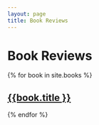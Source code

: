 ```yaml
---
layout: page
title: Book Reviews
---
```


# Book Reviews

{% for book in site.books %}

<h2> 
<a href="{{ book.url }}"> {{book.title }} </a> 
</h2>
{% endfor %}
